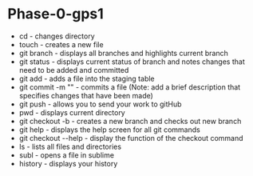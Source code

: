 # Phase-0-gps1

* cd - changes directory
* touch - creates a new file
* git branch - displays all branches and highlights current branch
* git status - displays current status of branch and notes changes that need to be added and committed
* git add - adds a file into the staging table
* git commit -m "" - commits a file (Note: add a brief description that specifies changes that have been made)
* git push - allows you to send your work to gitHub
* pwd - displays current directory
* git checkout -b - creates a new branch and checks out new branch
* git help - displays the help screen for all git commands
* git checkout --help - display the function of the checkout command
* ls - lists all files and directories 
* subl - opens a file in sublime
* history - displays your history
